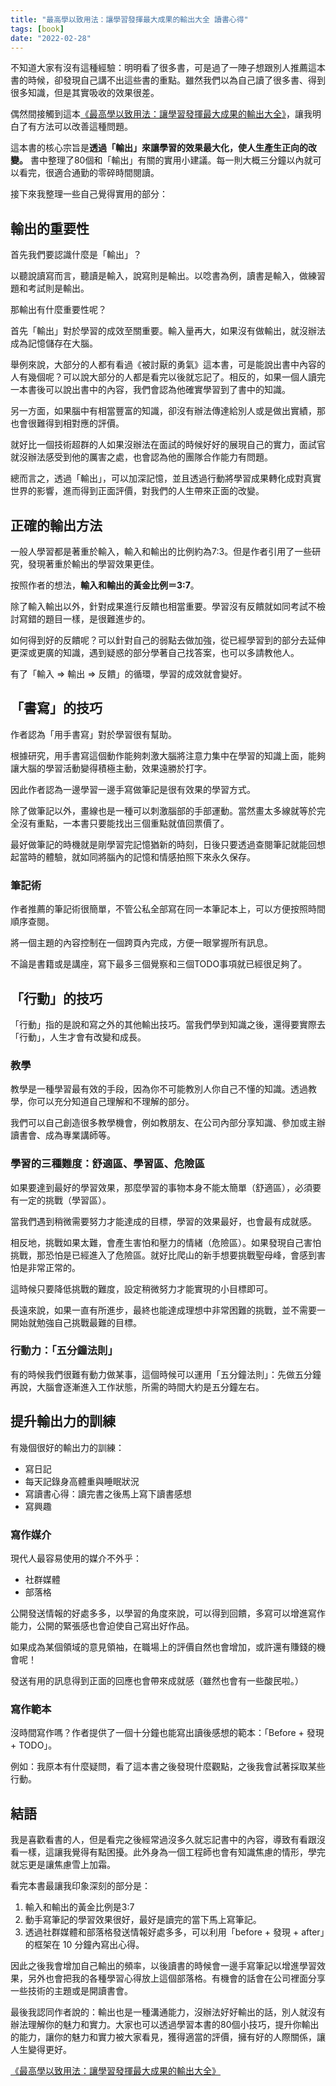 ```yaml
---
title: "最高學以致用法：讓學習發揮最大成果的輸出大全 讀書心得"
tags: [book]
date: "2022-02-28"
---
```


不知道大家有沒有這種經驗：明明看了很多書，可是過了一陣子想跟別人推薦這本書的時候，卻發現自己講不出這些書的重點。雖然我們以為自己讀了很多書、得到很多知識，但是其實吸收的效果很差。

偶然間接觸到這本[《最高學以致用法：讓學習發揮最大成果的輸出大全》](https://www.books.com.tw/exep/assp.php/shubo/products/0010852800?utm_source=shubo&utm_medium=ap-books&utm_content=recommend&utm_campaign=ap-202203)，讓我明白了有方法可以改善這種問題。

這本書的核心宗旨是**透過「輸出」來讓學習的效果最大化，使人生產生正向的改變。** 書中整理了80個和「輸出」有關的實用小建議。每一則大概三分鐘以內就可以看完，很適合通勤的零碎時間閱讀。

接下來我整理一些自己覺得實用的部分：

## 輸出的重要性

首先我們要認識什麼是「輸出」？

以聽說讀寫而言，聽讀是輸入，說寫則是輸出。以唸書為例，讀書是輸入，做練習題和考試則是輸出。

那輸出有什麼重要性呢？

首先「輸出」對於學習的成效至關重要。輸入量再大，如果沒有做輸出，就沒辦法成為記憶儲存在大腦。

舉例來說，大部分的人都有看過《被討厭的勇氣》這本書，可是能說出書中內容的人有幾個呢？可以說大部分的人都是看完以後就忘記了。相反的，如果一個人讀完一本書後可以說出書中的內容，我們會認為他確實學習到了書中的知識。

另一方面，如果腦中有相當豐富的知識，卻沒有辦法傳達給別人或是做出實績，那也會很難得到相對應的評價。

就好比一個技術超群的人如果沒辦法在面試的時候好好的展現自己的實力，面試官就沒辦法感受到他的厲害之處，也會認為他的團隊合作能力有問題。

總而言之，透過「輸出」，可以加深記憶，並且透過行動將學習成果轉化成對真實世界的影響，進而得到正面評價，對我們的人生帶來正面的改變。

## 正確的輸出方法

一般人學習都是著重於輸入，輸入和輸出的比例約為7:3。但是作者引用了一些研究，發現著重於輸出的學習效果更佳。

按照作者的想法，**輸入和輸出的黃金比例＝3:7**。

除了輸入輸出以外，針對成果進行反饋也相當重要。學習沒有反饋就如同考試不檢討寫錯的題目一樣，是很難進步的。

如何得到好的反饋呢？可以針對自己的弱點去做加強，從已經學習到的部分去延伸更深或更廣的知識，遇到疑惑的部分學著自己找答案，也可以多請教他人。

有了「輸入 => 輸出 => 反饋」的循環，學習的成效就會變好。

## 「書寫」的技巧

作者認為「用手書寫」對於學習很有幫助。

根據研究，用手書寫這個動作能夠刺激大腦將注意力集中在學習的知識上面，能夠讓大腦的學習活動變得積極主動，效果遠勝於打字。

因此作者認為一邊學習一邊手寫做筆記是很有效果的學習方式。

除了做筆記以外，畫線也是一種可以刺激腦部的手部運動。當然畫太多線就等於完全沒有重點，一本書只要能找出三個重點就值回票價了。

最好做筆記的時機就是剛學習完記憶猶新的時刻，日後只要透過查閱筆記就能回想起當時的體驗，就如同將腦內的記憶和情感拍照下來永久保存。

### 筆記術

作者推薦的筆記術很簡單，不管公私全部寫在同一本筆記本上，可以方便按照時間順序查閱。

將一個主題的內容控制在一個跨頁內完成，方便一眼掌握所有訊息。

不論是書籍或是講座，寫下最多三個覺察和三個TODO事項就已經很足夠了。

## 「行動」的技巧

「行動」指的是說和寫之外的其他輸出技巧。當我們學到知識之後，還得要實際去「行動」，人生才會有改變和成長。

### 教學

教學是一種學習最有效的手段，因為你不可能教別人你自己不懂的知識。透過教學，你可以充分知道自己理解和不理解的部分。

我們可以自己創造很多教學機會，例如教朋友、在公司內部分享知識、參加或主辦讀書會、成為專業講師等。

### 學習的三種難度：舒適區、學習區、危險區

如果要達到最好的學習效果，那麼學習的事物本身不能太簡單（舒適區），必須要有一定的挑戰（學習區）。

當我們遇到稍微需要努力才能達成的目標，學習的效果最好，也會最有成就感。

相反地，挑戰如果太難，會產生害怕和壓力的情緒（危險區）。如果發現自己害怕挑戰，那恐怕是已經進入了危險區。就好比爬山的新手想要挑戰聖母峰，會感到害怕是非常正常的。

這時候只要降低挑戰的難度，設定稍微努力才能實現的小目標即可。

長遠來說，如果一直有所進步，最終也能達成理想中非常困難的挑戰，並不需要一開始就勉強自己挑戰最難的目標。

### 行動力：「五分鐘法則」

有的時候我們很難有動力做某事，這個時候可以運用「五分鐘法則」：先做五分鐘再說，大腦會逐漸進入工作狀態，所需的時間大約是五分鐘左右。

## 提升輸出力的訓練

有幾個很好的輸出力的訓練：

* 寫日記
* 每天記錄身高體重與睡眠狀況
* 寫讀書心得：讀完書之後馬上寫下讀書感想
* 寫興趣

### 寫作媒介

現代人最容易使用的媒介不外乎：

* 社群媒體
* 部落格

公開發送情報的好處多多，以學習的角度來說，可以得到回饋，多寫可以增進寫作能力，公開的緊張感也會迫使自己寫出好作品。

如果成為某個領域的意見領袖，在職場上的評價自然也會增加，或許還有賺錢的機會呢！

發送有用的訊息得到正面的回應也會帶來成就感（雖然也會有一些酸民啦。）

### 寫作範本

沒時間寫作嗎？作者提供了一個十分鐘也能寫出讀後感想的範本：「Before + 發現 + TODO」。

例如：我原本有什麼疑問，看了這本書之後發現什麼觀點，之後我會試著採取某些行動。

## 結語

我是喜歡看書的人，但是看完之後經常過沒多久就忘記書中的內容，導致有看跟沒看一樣，這讓我覺得有點困擾。此外身為一個工程師也會有知識焦慮的情形，學完就忘更是讓焦慮雪上加霜。

看完本書最讓我印象深刻的部分是：

1. 輸入和輸出的黃金比例是3:7
2. 動手寫筆記的學習效果很好，最好是讀完的當下馬上寫筆記。
3. 透過社群媒體和部落格發送情報好處多多，可以利用「before + 發現 + after」的框架在 10 分鐘內寫出心得。

因此之後我會增加自己輸出的頻率，以後讀書的時候會一邊手寫筆記以增進學習效果，另外也會把我的各種學習心得放上這個部落格。有機會的話會在公司裡面分享一些技術的主題或是開讀書會。

最後我認同作者說的：輸出也是一種溝通能力，沒辦法好好輸出的話，別人就沒有辦法理解你的魅力和實力。大家也可以透過學習本書的80個小技巧，提升你輸出的能力，讓你的魅力和實力被大家看見，獲得適當的評價，擁有好的人際關係，讓人生變得更好。

[《最高學以致用法：讓學習發揮最大成果的輸出大全》](https://www.books.com.tw/exep/assp.php/shubo/products/0010852800?utm_source=shubo&utm_medium=ap-books&utm_content=recommend&utm_campaign=ap-202203)